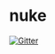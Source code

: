 # nuke

[![Gitter](https://badges.gitter.im/nuke-build/nuke.svg)](https://gitter.im/nuke-build/nuke?utm_source=badge&utm_medium=badge&utm_campaign=pr-badge&utm_content=badge)